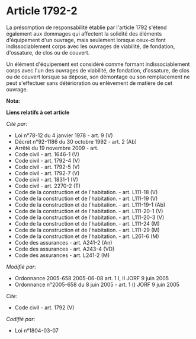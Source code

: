 # Article 1792-2

La présomption de responsabilité établie par l'article 1792 s'étend également aux dommages qui affectent la solidité des
éléments d'équipement d'un ouvrage, mais seulement lorsque ceux-ci font indissociablement corps avec les ouvrages de
viabilité, de fondation, d'ossature, de clos ou de couvert. 

Un élément d'équipement est considéré comme formant indissociablement corps avec l'un des ouvrages de viabilité, de
fondation, d'ossature, de clos ou de couvert lorsque sa dépose, son démontage ou son remplacement ne peut s'effectuer sans
détérioration ou enlèvement de matière de cet ouvrage.

**Nota:**



**Liens relatifs à cet article**

_Cité par_:

  - Loi n°78-12 du 4 janvier 1978 - art. 9 (V)
  - Décret n°92-1186 du 30 octobre 1992 - art. 2 (Ab)
  - Arrêté du 19 novembre 2009 - art.
  - Code civil - art. 1646-1 (V)
  - Code civil - art. 1792-4 (V)
  - Code civil - art. 1792-5 (V)
  - Code civil - art. 1792-7 (V)
  - Code civil - art. 1831-1 (V)
  - Code civil - art. 2270-2 (T)
  - Code de la construction et de l'habitation. - art. L111-18 (V)
  - Code de la construction et de l'habitation. - art. L111-19 (V)
  - Code de la construction et de l'habitation. - art. L111-19-1 (Ab)
  - Code de la construction et de l'habitation. - art. L111-20-1 (V)
  - Code de la construction et de l'habitation. - art. L111-20-3 (V)
  - Code de la construction et de l'habitation. - art. L111-24 (M)
  - Code de la construction et de l'habitation. - art. L111-29 (M)
  - Code de la construction et de l'habitation. - art. L261-6 (M)
  - Code des assurances - art. A241-2 (An)
  - Code des assurances - art. A243-4 (VD)
  - Code des assurances - art. L241-2 (M)

_Modifié par_:

  - Ordonnance 2005-658 2005-06-08 art. 1 I, II JORF 9 juin 2005
  - Ordonnance n°2005-658 du 8 juin 2005 - art. 1 () JORF 9 juin 2005

_Cite_:

  - Code civil - art. 1792 (V)

_Codifié par_:

  - Loi n°1804-03-07
